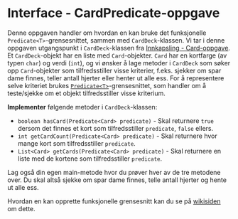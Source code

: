 # Interface - CardPredicate-oppgave

Denne oppgaven handler om hvordan en kan bruke det funksjonelle `Predicate<T>`-grensesnittet, sammen med `CardDeck`-klassen. Vi tar i denne oppgaven utgangspunkt i `CardDeck`-klassen fra [Innkapsling - Card-oppgave](../oving3/Card.md). Et `CardDeck`-objekt har en liste med `Card`-objekter. `Card` har en kortfarge (av typen `char`) og verdi (`int`), og vi ønsker å lage metoder i `CardDeck` som søker opp `Card`-objekter som tilfredsstiller visse kriterier, f.eks. sjekker om spar dame finnes, teller antall hjerter eller henter ut alle ess. For å representere selve kriteriet brukes [`Predicate<T>`](https://docs.oracle.com/en/java/javase/17/docs/api/java.base/java/util/function/Predicate.html)-grensesnittet, som handler om å teste/sjekke om et objekt
tilfredsstiller visse kriterium.

**Implementer** følgende metoder i `CardDeck`-klassen:

- `boolean hasCard(Predicate<Card> predicate)` - Skal returnere `true` dersom det finnes et kort som tilfredsstiller `predicate`, `false` ellers.
- `int getCardCount(Predicate<Card> predicate)` - Skal returnere hvor mange kort som tilfredsstiller `predicate`.
- `List<Card> getCards(Predicate<Card> predicate)` - Skal returnere en liste med de kortene som tilfredsstiller `predicate`.

Lag også din egen main-metode hvor du prøver hver av de tre metodene over. Du skal altså sjekke om spar dame finnes, telle antall hjerter og
hente ut alle ess.

Hvordan en kan opprette funksjonelle grensesnitt kan du se på [wikisiden](https://www.ntnu.no/wiki/display/tdt4100/Lambda-uttrykk+og+funksjonelle+grensesnitt+i+Java+8) om dette.
